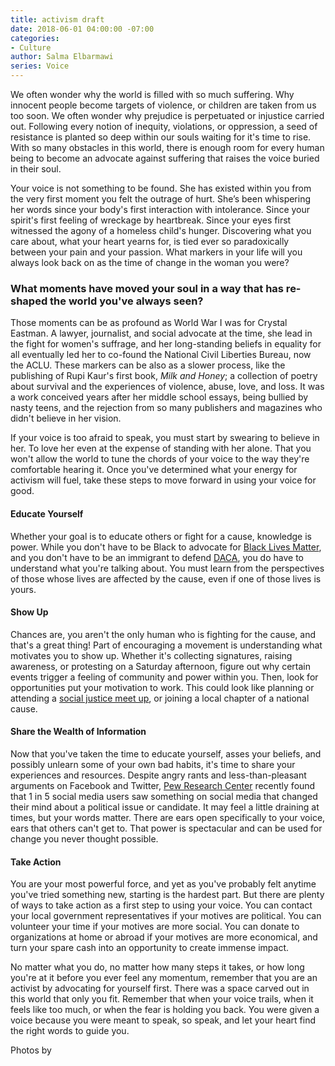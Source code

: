 ```yaml
---
title: activism draft
date: 2018-06-01 04:00:00 -07:00
categories:
- Culture
author: Salma Elbarmawi
series: Voice
---
```


We often wonder why the world is filled with so much suffering. Why innocent people become targets of violence, or children are taken from us too soon. We often wonder why prejudice is perpetuated or injustice carried out. Following every notion of inequity, violations, or oppression, a seed of resistance is planted so deep within our souls waiting for it's time to rise. With so many obstacles in this world, there is enough room for every human being to become an advocate against suffering that raises the voice buried in their soul. 

Your voice is not something to be found. She has existed within you from the very first moment you felt the outrage of hurt. She’s been whispering her words since your body's first interaction with intolerance. Since your spirit's first feeling of wreckage by heartbreak. Since your eyes first witnessed the agony of a homeless child's hunger. Discovering what you care about, what your heart yearns for, is tied ever so paradoxically between your pain and your passion. What markers in your life will you always look back on as the time of change in the woman you were? 

### What moments have moved your soul in a way that has re-shaped the world you've always seen? 

Those moments can be as profound as World War I was for Crystal Eastman. A lawyer, journalist, and social advocate at the time, she lead in the fight for women's suffrage, and her long-standing beliefs in equality for all eventually led her to co-found the National Civil Liberties Bureau, now the ACLU. These markers can be also as a slower process, like the publishing of Rupi Kaur's first book, _Milk and Honey_; a collection of poetry about survival and the experiences of violence, abuse, love, and loss. It was a work conceived years after her middle school essays, being bullied by nasty teens, and the rejection from so many publishers and magazines who didn't believe in her vision. 

If your voice is too afraid to speak, you must start by swearing to believe in her. To love her even at the expense of standing with her alone. That you won't allow the world to tune the chords of your voice to the way they're comfortable hearing it. Once you've determined what your energy for activism will fuel, take these steps to move forward in using your voice for good.

#### Educate Yourself 

Whether your goal is to educate others or fight for a cause, knowledge is power. While you don't have to be Black to advocate for [Black Lives Matter](https://blacklivesmatter.com/), and you don't have to be an immigrant to defend [DACA](https://www.npr.org/2017/09/05/548754723/5-things-you-should-know-about-daca), you do have to understand what you're talking about. You must learn from the perspectives of those whose lives are affected by the cause, even if one of those lives is yours.   

#### Show Up 

Chances are, you aren't the only human who is fighting for the cause, and that's a great thing! Part of encouraging a movement is understanding what motivates you to show up. Whether it's collecting signatures, raising awareness, or protesting on a Saturday afternoon, figure out why certain events trigger a feeling of community and power within you. Then, look for opportunities put your motivation to work. This could look like planning or attending a [social justice meet up](https://www.meetup.com/topics/social-justice/), or joining a local chapter of a national cause. 

#### Share the Wealth of Information

Now that you've taken the time to educate yourself, asses your beliefs, and possibly unlearn some of your own bad habits, it's time to share your experiences and resources. Despite angry rants and less-than-pleasant arguments on Facebook and Twitter, [Pew Research Center](http://www.pewinternet.org/2016/10/25/the-tone-of-social-media-discussions-around-politics/) recently found that 1 in 5 social media users saw something on social media that changed their mind about a political issue or candidate. It may feel a little draining at times, but your words matter. There are ears open specifically to your voice, ears that others can't get to. That power is spectacular and can be used for change you never thought possible. 

#### Take Action 

You are your most powerful force, and yet as you've probably felt anytime you've tried something new, starting is the hardest part. But there are plenty of ways to take action as a first step to using your voice. You can contact your local government representatives if your motives are political. You can volunteer your time if your motives are more social. You can donate to organizations at home or abroad if your motives are more economical, and turn your spare cash into an opportunity to create immense impact.  

No matter what you do, no matter how many steps it takes, or how long you're at it before you ever feel any momentum, remember that you are an activist by advocating for yourself first. There was a space carved out in this world that only you fit. Remember that when your voice trails, when it feels like too much, or when the fear is holding you back. You were given a voice because you were meant to speak, so speak, and let your heart find the right words to guide you.

Photos by